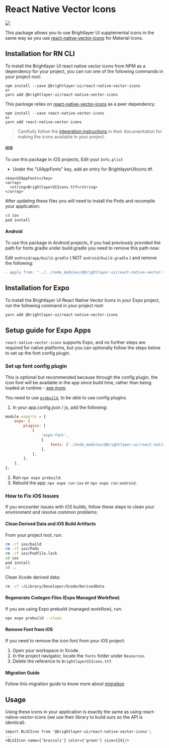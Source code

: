 # React Native Vector Icons

[![](https://img.shields.io/npm/v/@brightlayer-ui/react-native-vector-icons.svg?label=@brightlayer-ui/react-native-vectoricons&style=flat)](https://www.npmjs.com/package/@brightlayer-ui/react-native-vector-icons)

This package allows you to use Brightlayer UI supplemental icons in the same way as you use [react-native-vector-icons](https://www.npmjs.com/package/react-native-vector-icons) for Material Icons.

## Installation for RN CLI

To install the Brightlayer UI react native vector icons from NPM as a dependency for your project, you can run one of the following commands in your project root:

```
npm install --save @brightlayer-ui/react-native-vector-icons
or
yarn add @brightlayer-ui/react-native-vector-icons
```

This package relies on [react-native-vector-icons](https://www.npmjs.com/package/react-native-vector-icons) as a peer dependency:

```
npm install --save react-native-vector-icons
or
yarn add react-native-vector-icons
```

> Carefully follow the [integration instructions](https://github.com/oblador/react-native-vector-icons#installation) in their documentation for making the icons available in your project.

#### iOS

To use this package in iOS projects, Edit your `Info.plist`

-   Under the "UIAppFonts" key, add an entry for BrightlayerUIIcons.ttf.

```
<key>UIAppFonts</key>
<array>
  <string>BrightlayerUIIcons.ttf</string>
</array>

```

After updating these files you will need to install the Pods and recompile your application:

```sh
cd ios
pod install
```

#### Android

To use this package in Android projects, if you had previously provided the path for fonts.gradle under build.gradle you need to remove this path now:

Edit `android/app/build.gradle` ( NOT `android/build.gradle` ) and remove the following:

```diff
- apply from: "../../node_modules/@brightlayer-ui/react-native-vector-icons/fonts.gradle"
```

## Installation for Expo

To install the Brightlayer UI React Native Vector Icons in your Expo project, run the following command in your project root:

```sh
yarn add @brightlayer-ui/react-native-vector-icons
```

## Setup guide for Expo Apps

`react-native-vector-icons` supports Expo, and no further steps are required for native platforms, but you can optionally follow the steps below to set up the font config plugin.

### Set up font config plugin

This is optional but recommended because through the config plugin, the icon font will be available in the app since build time, rather than being loaded at runtime - [see more](https://docs.expo.dev/develop/user-interface/fonts/#with-expo-font-config-plugin).

You need to use [`prebuild`](https://docs.expo.dev/workflow/prebuild/), to be able to use config plugins.

1. In your app.config.json / js, add the following:

```js
module.exports = {
    expo: {
        plugins: [
            [
                'expo-font',
                {
                    fonts: ['./node_modules/@brightlayer-ui/react-native-vector-icons/Fonts/BrightlayerUIIcons.ttf'],
                },
            ],
        ],
    },
};
```

2. Run `npx expo prebuild`.
3. Rebuild the app: `npx expo run:ios` or `npx expo run:android`.

### How to Fix iOS Issues

If you encounter issues with iOS builds, follow these steps to clean your environment and resolve common problems:

#### Clean Derived Data and iOS Build Artifacts

From your project root, run:

```sh
rm -rf ios/build
rm -rf ios/Pods
rm -rf ios/Podfile.lock
cd ios
pod install
cd ..
```

Clean Xcode derived data:

```sh
rm -rf ~/Library/Developer/Xcode/DerivedData
```

#### Regenerate Codegen Files (Expo Managed Workflow)

If you are using Expo prebuild (managed workflow), run:

```sh
npx expo prebuild --clean
```

#### Remove Font from iOS

If you need to remove the icon font from your iOS project:

1. Open your workspace in Xcode.
2. In the project navigator, locate the `fonts` folder under `Resources`.
3. Delete the reference to `BrightlayerUIIcons.ttf`.

#### Migration Guide

Follow this migration guide to know more about [migration](./Migration.md)

## Usage

Using these icons in your application is exactly the same as using react-native-vector-icons (we use their library to build ours so the API is identical).

```tsx
import BLUIIcon from '@brightlayer-ui/react-native-vector-icons';
...
<BLUIIcon name={'broccoli'} color={'green'} size={24}/>
```
